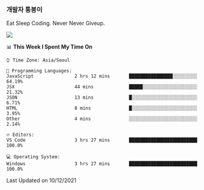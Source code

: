 ### 개발자 통붕이
Eat Sleep Coding.
Never Never Giveup.

<img src="https://github-readme-stats.vercel.app/api/top-langs/?username=tiaz0128&layout=compact" />

<br/>

<!--START_SECTION:waka-->
📊 **This Week I Spent My Time On** 

```text
⌚︎ Time Zone: Asia/Seoul

💬 Programming Languages: 
JavaScript               2 hrs 12 mins       ████████████████░░░░░░░░░   64.19% 
JSX                      44 mins             █████░░░░░░░░░░░░░░░░░░░░   21.32% 
JSON                     13 mins             █░░░░░░░░░░░░░░░░░░░░░░░░   6.71% 
HTML                     8 mins              █░░░░░░░░░░░░░░░░░░░░░░░░   3.95% 
Other                    4 mins              ░░░░░░░░░░░░░░░░░░░░░░░░░   2.14%

🔥 Editors: 
VS Code                  3 hrs 27 mins       █████████████████████████   100.0%

💻 Operating System: 
Windows                  3 hrs 27 mins       █████████████████████████   100.0%

```


 Last Updated on 10/12/2021
<!--END_SECTION:waka-->
